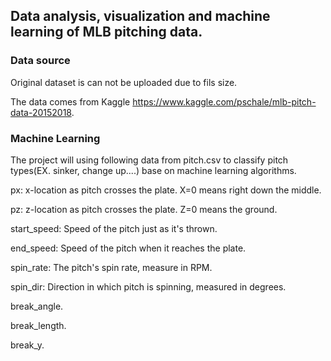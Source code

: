 ## Data analysis, visualization and machine learning of MLB pitching data.

### Data source

 Original dataset is can not be uploaded due to fils size.
 
 The data comes from Kaggle https://www.kaggle.com/pschale/mlb-pitch-data-20152018.
 


### Machine Learning
The project will using following data from pitch.csv to classify pitch types(EX. sinker, change up....) base on machine learning algorithms.

px: x-location as pitch crosses the plate. X=0 means right down the middle.

pz: z-location as pitch crosses the plate. Z=0 means the ground.

start_speed: Speed of the pitch just as it's thrown.

end_speed: Speed of the pitch when it reaches the plate.

spin_rate: The pitch's spin rate, measure in RPM.

spin_dir: Direction in which pitch is spinning, measured in degrees.

break_angle.

break_length.

break_y.
